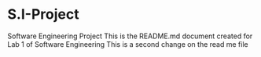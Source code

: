 # S.I-Project
Software Engineering Project
This is the README.md document created for Lab 1 of Software Engineering
This is a second change on the read me file
